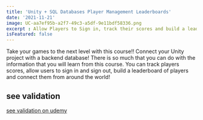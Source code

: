 ```yaml
---
title: 'Unity + SQL Databases Player Management Leaderboards'
date: '2021-11-21'
image: UC-aa7ef95b-a2f7-49c3-a5df-9e11bdf58336.png
excerpt : Allow Players to Sign in, track their scores and build a leaderboard for players around the world with an SQL database!
isFeatured: false
--- 
```





Take your games to the next level with this course!! Connect your Unity project with a backend database! There is so much that you can do with the information that you will learn from this course. You can track players scores, allow users to sign in and sign out, build a leaderboard of players and connect them from around the world!
## see validation


[see validation on udemy](https://www.udemy.com/certificate/UC-7394f0e1-0df4-46ea-837f-27136d4904c2/)
